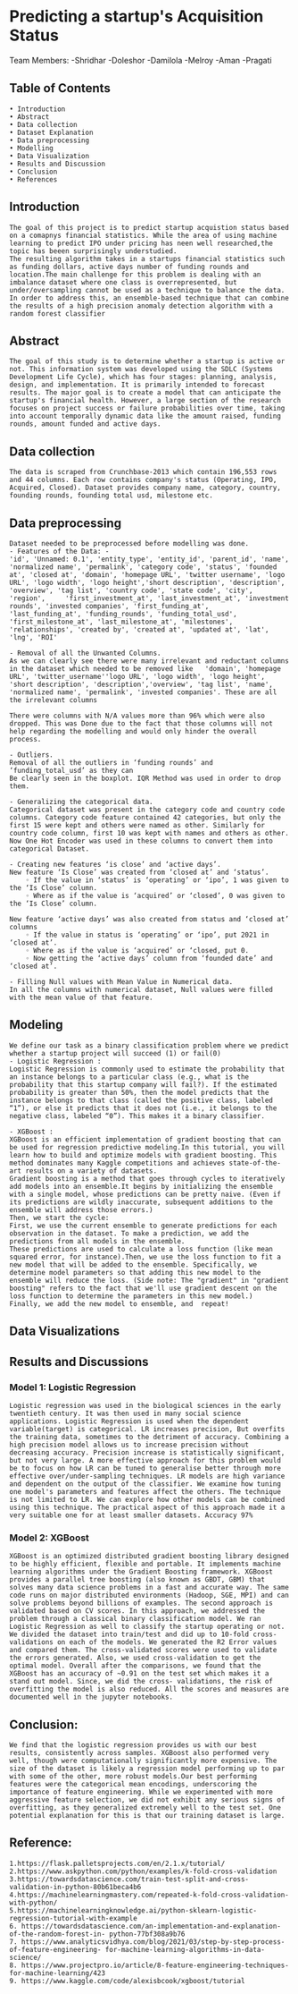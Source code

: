 # Predicting a startup's Acquisition Status

Team Members: 
    -Shridhar 
    -Doleshor 
    -Damilola 
    -Melroy 
    -Aman 
    -Pragati


## Table of Contents
    • Introduction
    • Abstract
    • Data collection
    • Dataset Explanation
    • Data preprocessing
    • Modelling
    • Data Visualization
    • Results and Discussion
    • Conclusion
    • References





## Introduction
    The goal of this project is to predict startup acquistion status based on a comapnys financial statistics. While the area of using machine learning to predict IPO under pricing has neen well researched,the topic has beeen surprisingly understudied.
    The resulting algorithm takes in a startups financial statistics such as funding dollars, active days number of funding rounds and location.The main challenge for this problem is dealing with an imbalance dataset where one class is overrepresented, but under/oversampling cannot be used as a technique to balance the data. In order to address this, an ensemble-based technique that can combine the results of a high precision anomaly detection algorithm with a random forest classifier

## Abstract
    The goal of this study is to determine whether a startup is active or not. This information system was developed using the SDLC (Systems Development Life Cycle), which has four stages: planning, analysis, design, and implementation. It is primarily intended to forecast results. The major goal is to create a model that can anticipate the startup's financial health. However, a large section of the research focuses on project success or failure probabilities over time, taking into account temporally dynamic data like the amount raised, funding rounds, amount funded and active days.

## Data collection
    The data is scraped from Crunchbase-2013 which contain 196,553 rows and 44 columns. Each row contains company's status (Operating, IPO, Acquired, Closed). Dataset provides company name, category, country, founding rounds, founding total usd, milestone etc.

## Data preprocessing
    Dataset needed to be preprocessed before modelling was done.
    - Features of the Data: -
    'id', 'Unnamed: 0.1', 'entity_type', 'entity_id', 'parent_id', 'name', 'normalized name', 'permalink', 'category code', 'status', 'founded at', 'closed at', 'domain', 'homepage URL', 'twitter username', 'logo URL', 'logo width', 'logo height','short description', 'description', 'overview', 'tag list', 'country code', 'state code', 'city', 'region',     'first_investment_at', 'last_investment_at', 'investment rounds', 'invested companies', 'first_funding_at',     'last_funding_at', 'funding_rounds', 'funding_total_usd', 'first_milestone_at', 'last_milestone_at', 'milestones',  'relationships', 'created by', 'created at', 'updated at', 'lat', 'lng', 'ROI'

    - Removal of all the Unwanted Columns.
    As we can clearly see there were many irrelevant and reductant columns in the dataset which needed to be removed like   'domain', 'homepage URL', 'twitter_username''logo URL', 'logo width', 'logo height', 'short description', 'description','overview', 'tag list', 'name', 'normalized name', 'permalink', 'invested companies'. These are all the irrelevant columns

    There were columns with N/A values more than 96% which were also dropped. This was Done due to the fact that those columns will not help regarding the modelling and would only hinder the overall process.

    - Outliers.
    Removal of all the outliers in ‘funding rounds’ and ‘funding_total_usd’ as they can
    Be clearly seen in the boxplot. IQR Method was used in order to drop them.

    - Generalizing the categorical data.
    Categorical dataset was present in the category code and country code columns. Category code feature contained 42 categories, but only the first 15 were kept and others were named as other. Similarly for country code column, first 10 was kept with names and others as other.
    Now One Hot Encoder was used in these columns to convert them into categorical Dataset.
    
    - Creating new features ‘is close’ and ‘active days’.
    New feature ‘Is Close’ was created from ‘closed at’ and ‘status’.
        ◦ If the value in ‘status’ is ‘operating’ or ‘ipo’, 1 was given to the ‘Is Close’ column.
        ◦ Where as if the value is ‘acquired’ or ‘closed’, 0 was given to the ‘Is Close’ column.

    New feature ‘active days’ was also created from status and ‘closed at’ columns
        ◦ If the value in status is ‘operating’ or ‘ipo’, put 2021 in ‘closed at’.
        ◦ Where as if the value is ‘acquired’ or ‘closed, put 0.
        ◦ Now getting the ‘active days’ column from ‘founded date’ and ‘closed at’.

    - Filling Null values with Mean Value in Numerical data.
    In all the columns with numerical dataset, Null values were filled with the mean value of that feature.
    
## Modeling 
    We define our task as a binary classification problem where we predict whether a startup project will succeed (1) or fail(0)
    - Logistic Regression :
    Logistic Regression is commonly used to estimate the probability that an instance belongs to a particular class (e.g., what is the probability that this startup company will fail?). If the estimated probability is greater than 50%, then the model predicts that the instance belongs to that class (called the positive class, labeled “1”), or else it predicts that it does not (i.e., it belongs to the negative class, labeled “0”). This makes it a binary classifier.
    
    - XGBoost :
    XGBoost is an efficient implementation of gradient boosting that can be used for regression predictive modeling.In this tutorial, you will learn how to build and optimize models with gradient boosting. This method dominates many Kaggle competitions and achieves state-of-the- art results on a variety of datasets.
    Gradient boosting is a method that goes through cycles to iteratively add models into an ensemble.It begins by initializing the ensemble with a single model, whose predictions can be pretty naive. (Even if its predictions are wildly inaccurate, subsequent additions to the ensemble will address those errors.)
    Then, we start the cycle:
    First, we use the current ensemble to generate predictions for each observation in the dataset. To make a prediction, we add the predictions from all models in the ensemble.
    These predictions are used to calculate a loss function (like mean squared error, for instance).Then, we use the loss function to fit a new model that will be added to the ensemble. Specifically, we determine model parameters so that adding this new model to the ensemble will reduce the loss. (Side note: The "gradient" in "gradient boosting" refers to the fact that we'll use gradient descent on the loss function to determine the parameters in this new model.)
    Finally, we add the new model to ensemble, and	repeat!



## Data Visualizations

## Results and Discussions
### Model 1: Logistic Regression
    Logistic regression was used in the biological sciences in the early twentieth century. It was then used in many social science applications. Logistic Regression is used when the dependent variable(target) is categorical. LR increases precision, But overfits the training data, sometimes to the detriment of accuracy. Combining a high precision model allows us to increase precision without decreasing accuracy. Precision increase is statistically significant, but not very large. A more effective approach for this problem would be to focus on how LR can be tuned to generalise better through more effective over/under-sampling techniques. LR models are high variance and dependent on the output of the classifier. We examine how tuning one model's parameters and features affect the others. The technique is not limited to LR. We can explore how other models can be combined using this technique. The practical aspect of this approach made it a very suitable one for at least smaller datasets. Accuracy 97%

### Model 2: XGBoost
    XGBoost is an optimized distributed gradient boosting library designed to be highly efficient, flexible and portable. It implements machine learning algorithms under the Gradient Boosting framework. XGBoost provides a parallel tree boosting (also known as GBDT, GBM) that solves many data science problems in a fast and accurate way. The same code runs on major distributed environments (Hadoop, SGE, MPI) and can solve problems beyond billions of examples. The second approach is validated based on CV scores. In this approach, we addressed the problem through a classical binary classification model. We ran Logistic Regression as well to classify the startup operating or not. We divided the dataset into train/test and did up to 10-fold cross- validations on each of the models. We generated the R2 Error values and compared them. The cross-validated scores were used to validate the errors generated. Also, we used cross-validation to get the optimal model. Overall after the comparisons, we found that the XGBoost has an accuracy of ~0.91 on the test set which makes it a stand out model. Since, we did the cross- validations, the risk of overfitting the model is also reduced. All the scores and measures are documented well in the jupyter notebooks.

## Conclusion:
    We find that the logistic regression provides us with our best results, consistently across samples. XGBoost also performed very well, though were computationally significantly more expensive. The size of the dataset is likely a regression model performing up to par with some of the other, more robust models.Our best performing features were the categorical mean encodings, underscoring the importance of feature engineering. While we experimented with more aggressive feature selection, we did not exhibit any serious signs of overfitting, as they generalized extremely well to the test set. One potential explanation for this is that our training dataset is large.

## Reference:
    1.https://flask.palletsprojects.com/en/2.1.x/tutorial/ 
    2.https://www.askpython.com/python/examples/k-fold-cross-validation 
    3.https://towardsdatascience.com/train-test-split-and-cross-validation-in-python-80b61beca4b6 
    4.https://machinelearningmastery.com/repeated-k-fold-cross-validation-with-python/ 
    5.https://machinelearningknowledge.ai/python-sklearn-logistic-regression-tutorial-with-example
    6. https://towardsdatascience.com/an-implementation-and-explanation-of-the-random-forest-in- python-77bf308a9b76
    7. https://www.analyticsvidhya.com/blog/2021/03/step-by-step-process-of-feature-engineering- for-machine-learning-algorithms-in-data-science/
    8. https://www.projectpro.io/article/8-feature-engineering-techniques-for-machine-learning/423
    9. https://www.kaggle.com/code/alexisbcook/xgboost/tutorial